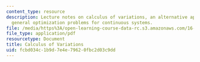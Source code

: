 ```yaml
---
content_type: resource
description: Lecture notes on calculus of variations, an alternative approach to solve
  general optimization problems for continuous systems.
file: /media/https%3A/open-learning-course-data-rc.s3.amazonaws.com/16-323-principles-of-optimal-control-spring-2008/fcbd034c1b9d7e4e79620fbc2d03c9dd_lec5.pdf
file_type: application/pdf
resourcetype: Document
title: Calculus of Variations
uid: fcbd034c-1b9d-7e4e-7962-0fbc2d03c9dd
---
```


